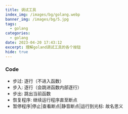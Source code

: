 ```yaml
---
title: 调试工具
index_img: /images/bg/golang.webp
banner_img: /images/bg/5.jpg
tags:
  - golang
categories:
  - golang
date: 2023-04-20 17:43:12
excerpt: 理解goland调试工具的各个按钮
hide: true
---
```


### Code

- 步过: 逐行（不进入函数）
- 步入: 逐行（会跳进函数内部逐行）
- 步出: 跳出当前函数
- 恢复程序: 继续运行程序直至断点
- 暂停程序|停止|查看断点|静音断点|运行到光标: 故名思义


